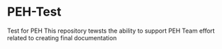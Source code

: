 # PEH-Test
Test for PEH
This repository tewsts the ability to support PEH Team effort related to creating final documentation
